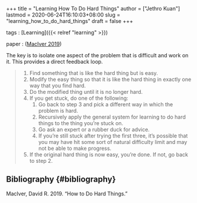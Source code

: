+++
title = "Learning How To Do Hard Things"
author = ["Jethro Kuan"]
lastmod = 2020-06-24T16:10:03+08:00
slug = "learning_how_to_do_hard_things"
draft = false
+++

tags
: [Learning]({{< relref "learning" >}})

paper
: ([MacIver 2019](#org4c37540))

The key is to isolate one aspect of the problem that is difficult and
work on it. This provides a direct feedback loop.

> 1.  Find something that is like the hard thing but is easy.
> 2.  Modify the easy thing so that it is like the hard thing in exactly one way that you find hard.
> 3.  Do the modified thing until it is no longer hard.
> 4.  If you get stuck, do one of the following:
>     1.  Go back to step 3 and pick a different way in which the problem is hard.
>     2.  Recursively apply the general system for learning to do hard things to the thing you’re stuck on.
>     3.  Go ask an expert or a rubber duck for advice.
>     4.  If you’re still stuck after trying the first three, it’s possible that you may have hit some sort of natural difficulty limit and may not be able to make progress.
> 5.  If the original hard thing is now easy, you’re done. If not, go back to step 2.

## Bibliography {#bibliography}

<a id="org4c37540"></a>MacIver, David R. 2019. “How to Do Hard Things.”
